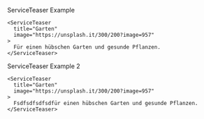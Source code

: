 ServiceTeaser Example

    <ServiceTeaser 
      title="Garten"
      image="https://unsplash.it/300/200?image=957"
    >
      Für einen hübschen Garten und gesunde Pflanzen.
    </ServiceTeaser>
    
ServiceTeaser Example 2

    <ServiceTeaser 
      title="Garten"
      image="https://unsplash.it/300/200?image=957"
    >
      Fsdfsdfsdfsdfür einen hübschen Garten und gesunde Pflanzen.
    </ServiceTeaser>
    
